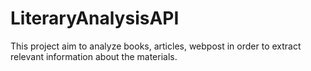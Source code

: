 # LiteraryAnalysisAPI
This project aim to analyze books, articles, webpost in order to extract relevant information about the materials. 
